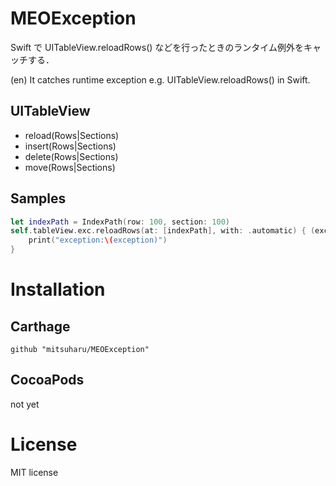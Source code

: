 # MEOException


Swift で UITableView.reloadRows() などを行ったときのランタイム例外をキャッチする．

(en) It catches runtime exception e.g. UITableView.reloadRows() in Swift. 

## UITableView

- reload(Rows|Sections)
- insert(Rows|Sections)
- delete(Rows|Sections)
- move(Rows|Sections)

## Samples

```Swift
let indexPath = IndexPath(row: 100, section: 100)
self.tableView.exc.reloadRows(at: [indexPath], with: .automatic) { (exception) in
    print("exception:\(exception)")
}         
```

# Installation


## Carthage

```
github "mitsuharu/MEOException"
```

## CocoaPods

not yet


# License

MIT license





